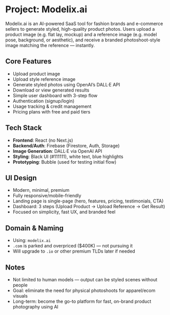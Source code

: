 # Project: Modelix.ai

Modelix.ai is an AI-powered SaaS tool for fashion brands and e-commerce sellers to generate styled, high-quality product photos. Users upload a product image (e.g. flat lay, mockup) and a reference image (e.g. model pose, background, or aesthetic), and receive a branded photoshoot-style image matching the reference — instantly.

## Core Features

- Upload product image
- Upload style reference image
- Generate styled photos using OpenAI’s DALL·E API
- Download or view generated results
- Simple user dashboard with 3-step flow
- Authentication (signup/login)
- Usage tracking & credit management
- Pricing plans with free and paid tiers

## Tech Stack

- **Frontend**: React (no Next.js)
- **Backend/Auth**: Firebase (Firestore, Auth, Storage)
- **Image Generation**: DALL·E via OpenAI API
- **Styling**: Black UI (#111111), white text, blue highlights
- **Prototyping**: Bubble (used for testing initial flow)

## UI Design

- Modern, minimal, premium
- Fully responsive/mobile-friendly
- Landing page is single-page (hero, features, pricing, testimonials, CTA)
- Dashboard: 3 steps (Upload Product → Upload Reference → Get Result)
- Focused on simplicity, fast UX, and branded feel

## Domain & Naming

- Using: `modelix.ai`
- `.com` is parked and overpriced ($400K) — not pursuing it
- Will upgrade to `.io` or other premium TLDs later if needed

## Notes

- Not limited to human models — output can be styled scenes without people
- Goal: eliminate the need for physical photoshoots for apparel/ecom visuals
- Long-term: become the go-to platform for fast, on-brand product photography using AI